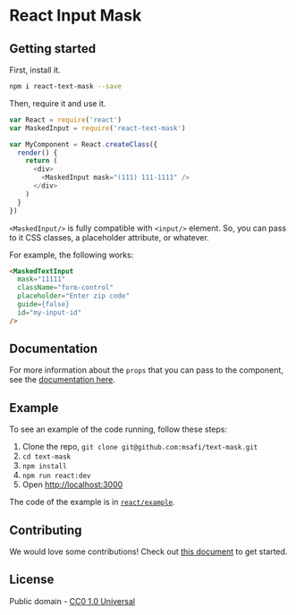 # React Input Mask

## Getting started

First, install it.

```bash
npm i react-text-mask --save
```

Then, require it and use it.

```js
var React = require('react')
var MaskedInput = require('react-text-mask')

var MyComponent = React.createClass({
  render() {
    return (
      <div>
        <MaskedInput mask="(111) 111-1111" />
      </div>
    )
  }
})
```

`<MaskedInput/>` is fully compatible with `<input/>` element. So, you can
pass to it CSS classes, a placeholder attribute, or whatever.

For example, the following works:

```html
<MaskedTextInput
  mask="11111"
  className="form-control"
  placeholder="Enter zip code"
  guide={false}
  id="my-input-id"
/>
```

## Documentation

For more information about the `props` that you can pass to the component, see
the [documentation here](https://github.com/msafi/text-mask/blob/master/componentDocumentation.md#readme).

## Example

To see an example of the code running, follow these steps:

1. Clone the repo, `git clone git@github.com:msafi/text-mask.git`
1. `cd text-mask`
1. `npm install`
1. `npm run react:dev`
1. Open [http://localhost:3000](http://localhost:3000)

The code of the example is in [`react/example`](https://github.com/msafi/text-mask/tree/master/react/example).

## Contributing

We would love some contributions! Check out [this document](https://github.com/msafi/text-mask/blob/master/contributing.md#readme) to get started.

## License

Public domain - [CC0 1.0 Universal](https://creativecommons.org/publicdomain/zero/1.0/)
